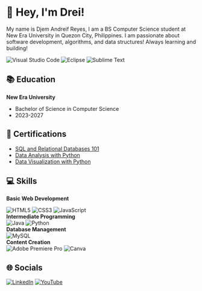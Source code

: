 <h1>👋 Hey, I'm Drei!</h1>
<p>My name is Djem Andreif Reyes, I am a BS Computer Science student at New Era University in Quezon City, Philippines. I am passionate about software development, algorithms, and data structures! Always learning and building!</p>

![Visual Studio Code](https://img.shields.io/badge/Visual%20Studio%20Code-0078d7.svg?style=for-the-badge&logo=visual-studio-code&logoColor=white)
![Eclipse](https://img.shields.io/badge/Eclipse-FE7A16.svg?style=for-the-badge&logo=Eclipse&logoColor=white)
![Sublime Text](https://img.shields.io/badge/sublime_text-%23575757.svg?style=for-the-badge&logo=sublime-text&logoColor=important)
<h2>📚 Education</h2>
<b>New Era University</b>
    <ul>
      <li>Bachelor of Science in Computer Science</li>
      <li>2023-2027</li>
    </ul>
</ul>
<h2>📃 Certifications</h2>
<ul>
    <li><a href="https://courses.cognitiveclass.ai/certificates/c10265074e9c459eb4f9fa4a65879192" target="_blank">SQL and Relational Databases 101</a></li>
    <li><a href="https://courses.cognitiveclass.ai/certificates/ce9c0ca310074362b8db0f48868c462f" target="_blank">Data Analysis with Python</a></li>
    <li><a href="https://courses.cognitiveclass.ai/certificates/4bf3b842c7fb46968e551b26471c937a" target="_blank">Data Visualization with Python</a></li>
</ul>
<h2>💻 Skills</h2>
<b>Basic Web Development</b>

![HTML5](https://img.shields.io/badge/html5-%23E34F26.svg?style=for-the-badge&logo=html5&logoColor=white)
![CSS3](https://img.shields.io/badge/css3-%231572B6.svg?style=for-the-badge&logo=css3&logoColor=white)
![JavaScript](https://img.shields.io/badge/javascript-%23323330.svg?style=for-the-badge&logo=javascript&logoColor=%23F7DF1E)<br>
<b>Intermediate Programming</b><br>
![Java](https://img.shields.io/badge/java-%23ED8B00.svg?style=for-the-badge&logo=openjdk&logoColor=white)
![Python](https://img.shields.io/badge/python-3670A0?style=for-the-badge&logo=python&logoColor=ffdd54)<br>
<b>Database Management</b><br>
![MySQL](https://img.shields.io/badge/mysql-4479A1.svg?style=for-the-badge&logo=mysql&logoColor=white)<br>
<b>Content Creation</b><br>
![Adobe Premiere Pro](https://img.shields.io/badge/Adobe%20Premiere%20Pro-9999FF.svg?style=for-the-badge&logo=Adobe%20Premiere%20Pro&logoColor=white)
![Canva](https://img.shields.io/badge/Canva-%2300C4CC.svg?style=for-the-badge&logo=Canva&logoColor=white)

<h2>🌐 Socials</h2>

<a href="https://www.linkedin.com/in/djemandreifreyes/" target="_blank">![LinkedIn](https://img.shields.io/badge/linkedin-%230077B5.svg?style=for-the-badge&logo=linkedin&logoColor=white)</a>
<a href="https://www.youtube.com/@dreireyez" target="_blank">![YouTube](https://img.shields.io/badge/YouTube-%23FF0000.svg?style=for-the-badge&logo=YouTube&logoColor=white)</a>
